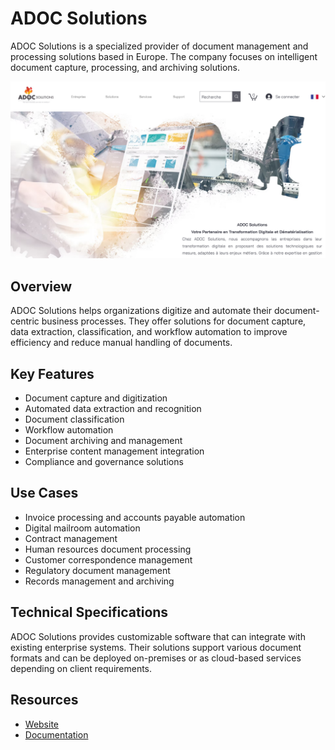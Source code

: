 # ADOC Solutions

ADOC Solutions is a specialized provider of document management and processing solutions based in Europe. The company focuses on intelligent document capture, processing, and archiving solutions.

![ADOC Solutions](./assets/adoc-solutions.png)

## Overview

ADOC Solutions helps organizations digitize and automate their document-centric business processes. They offer solutions for document capture, data extraction, classification, and workflow automation to improve efficiency and reduce manual handling of documents.

## Key Features

- Document capture and digitization
- Automated data extraction and recognition
- Document classification
- Workflow automation
- Document archiving and management
- Enterprise content management integration
- Compliance and governance solutions

## Use Cases

- Invoice processing and accounts payable automation
- Digital mailroom automation
- Contract management
- Human resources document processing
- Customer correspondence management
- Regulatory document management
- Records management and archiving

## Technical Specifications

ADOC Solutions provides customizable software that can integrate with existing enterprise systems. Their solutions support various document formats and can be deployed on-premises or as cloud-based services depending on client requirements.

## Resources

- [Website](https://www.adoc-solutions.eu)
- [Documentation](https://www.adoc-solutions.eu/documentation)
